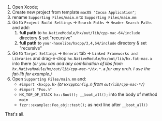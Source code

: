 1. Open Xcode;
1. Create new project from template `macOS "Cocoa Application"`;
1. rename `Supporting Files/main.m` to `Supporting Files/main.mm`
1. Go to `Project Build Settings` -> `Search Paths` -> `Header Search Paths` and add:
	1. __full path__ to `hx.NativeModule/hx/out/lib/cpp-mac-64/include` directory & set "recursive"
	1. __full path__ to `your-haxelibs/hxcpp/3,4,64/include` directory & set "recursive"
1. Go to `Target Settings` -> `General` tab -> `Linked Frameworks and Libraries` and drag-n-drop `hx.NativeModule/hx/out/lib/hx.fat-mac.a` into there _(or you can and any combination of libs from `hx.NativeModule/hx/out/lib/cpp-mac-*/hx.*.a` for any arch. I use the fat-lib for example.)_
1. Open `Supporting Files/main.mm` and:
	* `#import <hxcpp.h>` _(or `HxcppConfig.h` from `out/lib/cpp-mac-*/`)_
	* `#import "Foo.h"`
	* `HX_TOP_OF_STACK hx::Boot(); __boot_all();` into the body of method `main`
	* `fzzr::example::Foo_obj::test();` as next line after `__boot_all()`

That's all.
